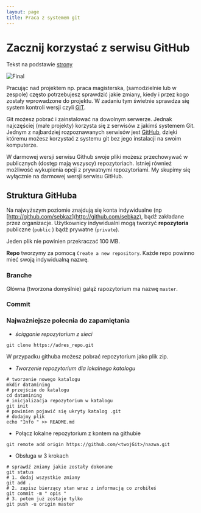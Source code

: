 ```yaml
---
layout: page
title: Praca z systemem git
---
```


# Zacznij korzystać z serwisu GitHub

Tekst na podstawie [strony](http://pbiecek.github.io/Przewodnik/Programowanie/jak_korzystac_z_serwisu_github_i_waffle.html)


![Final](img/final.gif)

Pracując nad projektem np. praca magisterska, (samodzielnie lub w zespole) często potrzebujesz sprawdzić jakie zmiany, kiedy i przez kogo zostały wprowadzone do projektu. W zadaniu tym świetnie sprawdza się system kontroli wersji czyli [GIT](https://git-scm.com). 

Git możesz pobrać i zainstalować na dowolnym serwerze. Jednak najczęściej (małe projekty) korzysta się z serwisów z jakimś systemem Git. Jednym z najbardziej rozpoznawanych serwisów jest [GitHub](www.github.com), dzięki któremu możesz korzystać z systemu git bez jego instalacji na swoim komputerze.

W darmowej wersji serwisu Github swoje pliki możesz przechowywać w publicznych (dostęp mają wszyscy) repozytoriach. Istniej również możliwość wykupienia opcji z prywatnymi repozytoriami. 
My skupimy się wyłącznie na darmowej wersji serwisu GitHub.

## Struktura GitHuba

Na najwyższym poziomie znajdują się konta indywidualne (np [http://github.com/sebkaz](http://github.com/sebkaz), bądź zakładane przez organizacje. Użytkownicy indywidualni mogą tworzyć **repozytoria** publiczne (`public` ) bądź prywatne (`private`). 

Jeden plik nie powinien przekraczać 100 MB.

**Repo** tworzymy za pomocą `Create a new repository`. Każde repo powinno mieć swoją indywidualną nazwę. 

### Branche

Główna (tworzona domyślnie) gałąź rapozytorium ma nazwę `master`.

### Commit



### Najważniejsze polecnia do zapamiętania

* _ściąganie repozytorium z sieci_

```{bash}
git clone https://adres_repo.git
```

W przypadku githuba możesz pobrać repozytorium jako plik zip.

* _Tworzenie repozytorium dla lokalnego katalogu_

```{bash}
# tworzenie nowego katalogu
mkdir datamining
# przejście do katalogu
cd datamining
# inicjalizacja repozytorium w katalogu
git init
# powinien pojawić się ukryty katalog .git
# dodajmy plik
echo "Info " >> README.md
```

* Połącz lokalne repozytorium z kontem na githubie

```{bash}
git remote add origin https://github.com/<twojGit>/nazwa.git
```

* Obsługa w 3 krokach

```{bash}
# sprawdź zmiany jakie zostały dokonane
git status
# 1. dodaj wszystkie zmiany
git add .
# 2. zapisz bierzący stan wraz z informacją co zrobiłeś
git commit -m " opis "
# 3. potem już zostaje tylko
git push -u origin master
```

